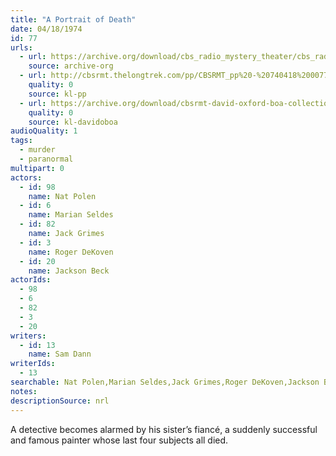 ```yaml
---
title: "A Portrait of Death"
date: 04/18/1974
id: 77
urls: 
  - url: https://archive.org/download/cbs_radio_mystery_theater/cbs_radio_mystery_theater-0051-0100.zip/cbs_radio_mystery_theater-0051-0100%2Fcbsrmt_0077_a_portait_of_death.mp3
    source: archive-org
  - url: http://cbsrmt.thelongtrek.com/pp/CBSRMT_pp%20-%20740418%200077%20A%20Portrait%20of%20Death.mp3
    quality: 0
    source: kl-pp
  - url: https://archive.org/download/cbsrmt-david-oxford-boa-collection/CBSRMT-740418-0077-A-Portrait-of-Death-(128-44)_WBBM-JE-{BoA}.mp3
    quality: 0
    source: kl-davidoboa
audioQuality: 1
tags: 
  - murder
  - paranormal
multipart: 0
actors:  
  - id: 98
    name: Nat Polen  
  - id: 6
    name: Marian Seldes  
  - id: 82
    name: Jack Grimes  
  - id: 3
    name: Roger DeKoven  
  - id: 20
    name: Jackson Beck
actorIds:  
  - 98  
  - 6  
  - 82  
  - 3  
  - 20
writers:  
  - id: 13
    name: Sam Dann
writerIds:  
  - 13
searchable: Nat Polen,Marian Seldes,Jack Grimes,Roger DeKoven,Jackson Beck Sam Dann
notes: 
descriptionSource: nrl
---
```

A detective becomes alarmed by his sister’s fiancé, a suddenly successful and famous painter whose last four subjects all died.